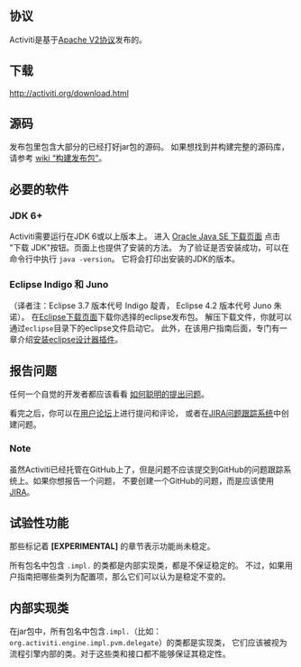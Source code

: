 ## 协议

Activiti是基于[Apache V2协议](http://www.mossle.com/license.txt)发布的。

## 下载

<http://activiti.org/download.html>

## 源码

发布包里包含大部分的已经打好jar包的源码。 如果想找到并构建完整的源码库，请参考 [wiki “构建发布包”](http://docs.codehaus.org/display/ACT/Developers+Guide#DevelopersGuide-Buildingthedistribution)。

## 必要的软件

### JDK 6+

Activiti需要运行在JDK 6或以上版本上。 进入 [Oracle Java SE 下载页面](http://www.oracle.com/technetwork/java/javase/downloads/index.html) 点击 "下载 JDK"按钮。页面上也提供了安装的方法。 为了验证是否安装成功，可以在命令行中执行 `java -version`。 它将会打印出安装的JDK的版本。

### Eclipse Indigo 和 Juno

（译者注：Eclipse 3.7 版本代号 Indigo 靛青， Eclipse 4.2 版本代号 Juno 朱诺）。 在[Eclipse下载页面](http://www.eclipse.org/downloads/)下载你选择的eclipse发布包。 解压下载文件，你就可以通过`eclipse`目录下的eclipse文件启动它。 此外，在该用户指南后面，专门有一章介绍[安装eclipse设计器插件](http://www.mossle.com/docs/activiti/index.html#eclipseDesignerInstallation)。

## 报告问题

任何一个自觉的开发者都应该看看 [如何聪明的提出问题](http://www.catb.org/~esr/faqs/smart-questions.html)。

看完之后，你可以在[用户论坛](http://forums.activiti.org/en/viewforum.php?f=3)上进行提问和评论， 或者在[JIRA问题跟踪系统](http://jira.codehaus.org/browse/ACT)中创建问题。

### Note

虽然Activiti已经托管在GitHub上了，但是问题不应该提交到GitHub的问题跟踪系统上。如果你想报告一个问题， 不要创建一个GitHub的问题，而是应该使用[JIRA](http://jira.codehaus.org/browse/ACT)。



## 试验性功能

那些标记着 **[EXPERIMENTAL]** 的章节表示功能尚未稳定。

所有包名中包含 `.impl.` 的类都是内部实现类，都是不保证稳定的。 不过，如果用户指南把哪些类列为配置项，那么它们可以认为是稳定不变的。

## 内部实现类

在jar包中，所有包名中包含`.impl.`（比如：`org.activiti.engine.impl.pvm.delegate`）的类都是实现类， 它们应该被视为流程引擎内部的类。对于这些类和接口都不能够保证其稳定性。